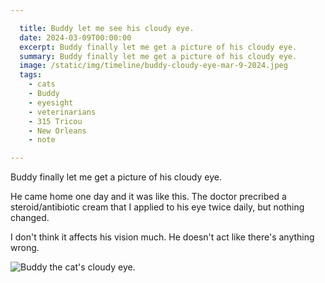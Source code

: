 ```yaml
---

  title: Buddy let me see his cloudy eye.
  date: 2024-03-09T00:00:00
  excerpt: Buddy finally let me get a picture of his cloudy eye.
  summary: Buddy finally let me get a picture of his cloudy eye.
  image: /static/img/timeline/buddy-cloudy-eye-mar-9-2024.jpeg
  tags:
    - cats
    - Buddy
    - eyesight
    - veterinarians
    - 315 Tricou
    - New Orleans
    - note

---
```


  Buddy finally let me get a picture of his cloudy eye.

  He came home one day and it was like this.
  The doctor precribed a steroid/antibiotic cream that I applied to his eye twice daily, but nothing changed.

  I don't think it affects his vision much. He doesn't act like there's anything wrong. 

  ![Buddy the cat's cloudy eye.](/static/img/timeline/buddy-cloudy-eye-mar-9-2024.jpeg)


  